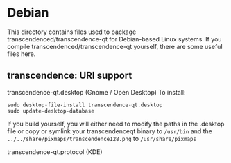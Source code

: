 
Debian
====================
This directory contains files used to package transcendenced/transcendence-qt
for Debian-based Linux systems. If you compile transcendenced/transcendence-qt yourself, there are some useful files here.

## transcendence: URI support ##


transcendence-qt.desktop  (Gnome / Open Desktop)
To install:

	sudo desktop-file-install transcendence-qt.desktop
	sudo update-desktop-database

If you build yourself, you will either need to modify the paths in
the .desktop file or copy or symlink your transcendenceqt binary to `/usr/bin`
and the `../../share/pixmaps/transcendence128.png` to `/usr/share/pixmaps`

transcendence-qt.protocol (KDE)

